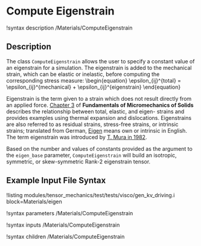 # Compute Eigenstrain

!syntax description /Materials/ComputeEigenstrain

## Description

The class `ComputeEigenstrain` allows the user to specify a constant value of an eigenstrain for a simulation.
The eigenstrain is added to the mechanical strain, which can be elastic or inelastic, before computing the corresponding stress measure:
\begin{equation}
  \epsilon_{ij}^{total} = \epsilon_{ij}^{mechanical} + \epsilon_{ij}^{eigenstrain}
\end{equation}

Eigenstrain is the term given to a strain which does not result directly from an applied force.
[Chapter 3](http://onlinelibrary.wiley.com/doi/10.1002/9780470117835.ch3/pdf) of **Fundamentals of Micromechanics of Solids** describes the relationship between total, elastic, and eigen- strains and provides examples using thermal expansion and dislocations.
Eigenstrains are also referred to as residual strains, stress-free strains, or intrinsic strains; translated from German, [Eigen](http://dict.tu-chemnitz.de/deutsch-englisch/Eigen....html) means own or intrinsic in English.
The term eigenstrain was introduced by [T. Mura in 1982](http://link.springer.com/chapter/10.1007/978-94-011-9306-1_1).

Based on the number and values of constants provided as the argument to the `eigen_base` parameter, `ComputeEigenstrain` will build an isotropic, symmetric, or skew-symmetric Rank-2 eigenstrain tensor.

## Example Input File Syntax

!listing modules/tensor_mechanics/test/tests/visco/gen_kv_driving.i block=Materials/eigen

!syntax parameters /Materials/ComputeEigenstrain

!syntax inputs /Materials/ComputeEigenstrain

!syntax children /Materials/ComputeEigenstrain
